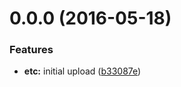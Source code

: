 <a name="0.0.0"></a>
# 0.0.0 (2016-05-18)


### Features

* **etc:** initial upload ([b33087e](https://github.com/TylorS/xstream-boilerplate/commit/b33087e))



